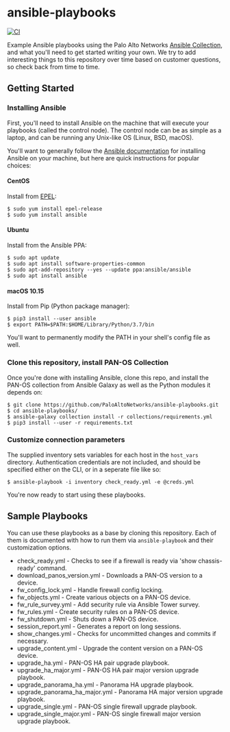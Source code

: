 # ansible-playbooks

[![CI](https://github.com/PaloAltoNetworks/ansible-playbooks/actions/workflows/ci.yml/badge.svg)](https://github.com/PaloAltoNetworks/ansible-playbooks/actions/workflows/ci.yml)

Example Ansible playbooks using the Palo Alto Networks
[Ansible Collection](https://github.com/PaloAltoNetworks/pan-os-ansible), and what you'll need to get started writing
your own.  We try to add interesting things to this repository over time based on customer questions, so check back
from time to time.

## Getting Started

### Installing Ansible

First, you'll need to install Ansible on the machine that will execute your playbooks (called the control node).  The
control node can be as simple as a laptop, and can be running any Unix-like OS (Linux, BSD, macOS).

You'll want to generally follow the
[Ansible documentation](https://docs.ansible.com/ansible/latest/installation_guide/intro_installation.html#installing-the-control-node)
for installing Ansible on your machine, but here are quick instructions for popular choices:

#### CentOS

Install from [EPEL](https://fedoraproject.org/wiki/EPEL):

```
$ sudo yum install epel-release
$ sudo yum install ansible
```

#### Ubuntu

Install from the Ansible PPA:

```
$ sudo apt update
$ sudo apt install software-properties-common
$ sudo apt-add-repository --yes --update ppa:ansible/ansible
$ sudo apt install ansible
```

#### macOS 10.15

Install from Pip (Python package manager):

```
$ pip3 install --user ansible
$ export PATH=$PATH:$HOME/Library/Python/3.7/bin
```

You'll want to permanently modify the PATH in your shell's config file as well.

### Clone this repository, install PAN-OS Collection

Once you're done with installing Ansible, clone this repo, and install the PAN-OS collection from Ansible Galaxy
as well as the Python modules it depends on:

```
$ git clone https://github.com/PaloAltoNetworks/ansible-playbooks.git
$ cd ansible-playbooks/
$ ansible-galaxy collection install -r collections/requirements.yml
$ pip3 install --user -r requirements.txt
```

### Customize connection parameters

The supplied inventory sets variables for each host in the `host_vars` directory.  Authentication credentials are not
included, and should be specified either on the CLI, or in a seperate file like so:

```
$ ansible-playbook -i inventory check_ready.yml -e @creds.yml
```

You're now ready to start using these playbooks.

## Sample Playbooks

You can use these playbooks as a base by cloning this repository.  Each of them is documented with how to run them via
`ansible-playbook` and their customization options.

* check_ready.yml - Checks to see if a firewall is ready via 'show chassis-ready' command.
* download_panos_version.yml - Downloads a PAN-OS version to a device.
* fw_config_lock.yml - Handle firewall config locking.
* fw_objects.yml - Create various objects on a PAN-OS device.
* fw_rule_survey.yml - Add security rule via Ansible Tower survey.
* fw_rules.yml - Create security rules on a PAN-OS device.
* fw_shutdown.yml - Shuts down a PAN-OS device.
* session_report.yml - Generates a report on long sessions.
* show_changes.yml - Checks for uncommitted changes and commits if necessary.
* upgrade_content.yml - Upgrade the content version on a PAN-OS device.
* upgrade_ha.yml - PAN-OS HA pair upgrade playbook.
* upgrade_ha_major.yml - PAN-OS HA pair major version upgrade playbook.
* upgrade_panorama_ha.yml - Panorama HA upgrade playbook.
* upgrade_panorama_ha_major.yml - Panorama HA major version upgrade playbook.
* upgrade_single.yml - PAN-OS single firewall upgrade playbook.
* upgrade_single_major.yml - PAN-OS single firewall major version upgrade playbook.
